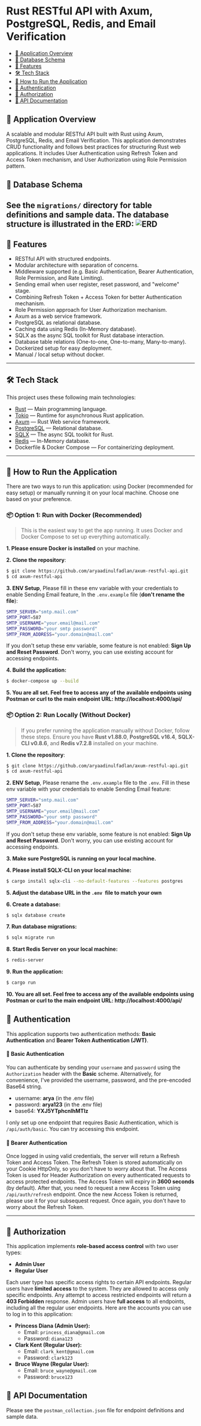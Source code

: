 # Rust RESTful API with Axum, PostgreSQL, Redis, and Email Verification

- [🧠 Application Overview](#-application-overview)
- [🧪 Database Schema](#-database-schema)
- [🚀 Features](#-features)
- [🛠️ Tech Stack](#-tech-stack)
- [🧰 How to Run the Application](#-how-to-run-the-application)
- [🔐 Authentication](#-authentication)
- [🔐 Authorization](#-authorization)
- [📌 API Documentation](#-api-documentation)

## 🧠 Application Overview

A scalable and modular RESTful API built with Rust using Axum, PostgreSQL, Redis, and Email Verification. This application demonstrates CRUD functionality and follows best practices for structuring Rust web applications. It includes User Authentication using Refresh Token and Access Token mechanism, and User Authorization using Role Permission pattern.

## 🧱 Database Schema

See the `migrations/` directory for table definitions and sample data. The database structure is illustrated in the ERD:
![ERD](./ERD.png)
---

## 🚀 Features
- RESTful API with structured endpoints.
- Modular architecture with separation of concerns.
- Middleware supported (e.g. Basic Authentication, Bearer Authentication, Role Permission, and Rate Limiting).
- Sending email when user register, reset password, and "welcome" stage.
- Combining Refresh Token + Access Token for better Authentication mechanism.
- Role Permission approach for User Authorization mechanism.
- Axum as a web service framework.
- PostgreSQL as relational database.
- Caching data using Redis (In-Memory database).
- SQLX as the async SQL toolkit for Rust database interaction.
- Database table relations (One-to-one, One-to-many, Many-to-many).
- Dockerized setup for easy deployment.
- Manual / local setup without docker.
---

## 🛠️ Tech Stack
This project uses these following main technologies:
- [Rust](https://github.com/rust-lang/rust) — Main programming language.
- [Tokio](https://github.com/tokio-rs/tokio) — Runtime for asynchronous Rust application.
- [Axum](https://github.com/tokio-rs/axum) — Rust Web service framework.
- [PostgreSQL](https://github.com/postgres/postgres) — Relational database.
- [SQLX](https://github.com/launchbadge/sqlx) — The async SQL toolkit for Rust.
- [Redis](https://github.com/redis/redis`) — In-Memory database.
- Dockerfile & Docker Compose — For containerizing deployment.
---

## 🧰 How to Run the Application
There are two ways to run this application: using Docker (recommended for easy setup) or manually running it on your local machine. Choose one based on your preference.

### 📦 Option 1: Run with Docker (Recommended)
> This is the easiest way to get the app running. It uses Docker and Docker Compose to set up everything automatically.

**1. Please ensure Docker is installed** on your machine.

**2. Clone the repository**:
```bash
$ git clone https://github.com/aryaadinulfadlan/axum-restful-api.git
$ cd axum-restful-api
```
**3. ENV Setup**, Please fill in these env variable with your credentials to enable Sending Email feature, In the `.env.example` file (**don't rename the file**):
```bash
SMTP_SERVER="smtp.mail.com"
SMTP_PORT=587
SMTP_USERNAME="your.email@mail.com"
SMTP_PASSWORD="your smtp password"
SMTP_FROM_ADDRESS="your.domain@mail.com"
```
If you don't setup these env variable, some feature is not enabled: **Sign Up and Reset Password**. Don't worry, you can use existing account for accessing endpoints.

**4. Build the application:**
```bash
$ docker-compose up --build
```
**5. You are all set. Feel free to access any of the available endpoints using Postman or curl to the main endpoint URL: http://localhost:4000/api/**

### 📦 Option 2: Run Locally (Without Docker)
> If you prefer running the application manually without Docker, follow these steps. Ensure you have **Rust v1.88.0**, **PostgreSQL v16.4**, **SQLX-CLI v0.8.6**, and **Redis v7.2.8** installed on your machine.

**1. Clone the repository**:
```bash
$ git clone https://github.com/aryaadinulfadlan/axum-restful-api.git
$ cd axum-restful-api
```

**2. ENV Setup**, Please rename the `.env.example` file to the `.env`. Fill in these env variable with your credentials to enable Sending Email feature:
```bash
SMTP_SERVER="smtp.mail.com"
SMTP_PORT=587
SMTP_USERNAME="your.email@mail.com"
SMTP_PASSWORD="your smtp password"
SMTP_FROM_ADDRESS="your.domain@mail.com"
```
If you don't setup these env variable, some feature is not enabled: **Sign Up and Reset Password**. Don't worry, you can use existing account for accessing endpoints.

**3. Make sure PostgreSQL is running on your local machine.**

**4. Please install SQLX-CLI on your local machine:**
```bash
$ cargo install sqlx-cli --no-default-features --features postgres
```
**5. Adjust the database URL in the `.env `file to match your own**

**6. Create a database:**
```bash
$ sqlx database create
```
**7. Run database migrations:**
```bash
$ sqlx migrate run
```
**8. Start Redis Server on your local machine:**
```bash
$ redis-server
```
**9. Run the application:**
```bash
$ cargo run
```
**10. You are all set. Feel free to access any of the available endpoints using Postman or curl to the main endpoint URL: http://localhost:4000/api/**

## 🔐 Authentication
This application supports two authentication methods: **Basic Authentication** and **Bearer Token Authentication (JWT)**.

#### 🔑 Basic Authentication
You can authenticate by sending your `username` and `password` using the `Authorization` header with the **Basic** scheme. Alternatively, for convenience, I've provided the username, password, and the pre-encoded Base64 string.
- username: **arya** (in the .env file)
- password: **arya123** (in the .env file)
- base64: **YXJ5YTphcnlhMTIz**

I only set up one endpoint that requires Basic Authentication, which is `/api/auth/basic`. You can try accessing this endpoint.

#### 🔑 Bearer Authentication
Once logged in using valid credentials, the server will return a Refresh Token and Access Token. The Refresh Token is stored automatically on your Cookie HttpOnly, so you don't have to worry about that. The Access Token is used for Header Authorization on every authenticated requests to access protected endpoints. The Access Token will expiry in **3600 seconds** (by default). After that, you need to request a new Access Token using `/api/auth/refresh` endpoint. Once the new Access Token is returned, please use it for your subsequest request. Once again, you don't have to worry about the Refresh Token.

---

## 🔐 Authorization
This application implements **role-based access control** with two user types:
- **Admin User**
- **Regular User**

Each user type has specific access rights to certain API endpoints. Regular users have **limited access** to the system. They are allowed to access only specific endpoints. Any attempt to access restricted endpoints will return a **403 Forbidden** response. Admin users have **full access** to all endpoints, including all the regular user endpoints.
Here are the accounts you can use to log in to this application:
- **Princess Diana (Admin User):**
  - Email: `princess_diana@gmail.com`
  - Password: `diana123`
- **Clark Kent (Regular User):**
  - Email: `clark_kent@gmail.com`
  - Password: `clark123`
- **Bruce Wayne (Regular User):**
  - Email: `bruce_wayne@gmail.com`
  - Password: `bruce123`

## 📌 API Documentation
Please see the `postman_collection.json` file for endpoint definitions and sample data.